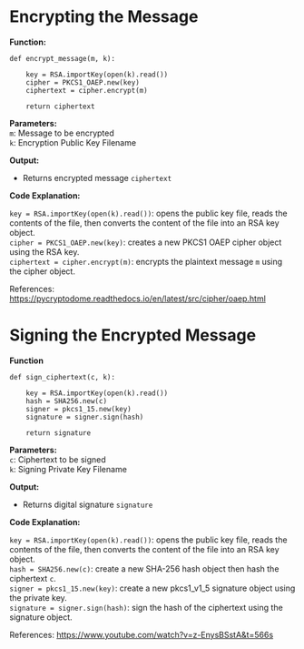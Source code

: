 # Encrypting the Message

**Function:**
```
def encrypt_message(m, k):

    key = RSA.importKey(open(k).read())
    cipher = PKCS1_OAEP.new(key)
    ciphertext = cipher.encrypt(m)
    
    return ciphertext
```
**Parameters:**  
`m`: Message to be encrypted  
`k`: Encryption Public Key Filename

**Output:**  
- Returns encrypted message `ciphertext`

**Code Explanation:**  

`key = RSA.importKey(open(k).read())`: opens the public key file, reads the contents of the file, then converts the content of the file into an RSA key object.  
`cipher = PKCS1_OAEP.new(key)`: creates a new PKCS1 OAEP cipher object using the RSA key.  
`ciphertext = cipher.encrypt(m)`: encrypts the plaintext message `m` using the cipher object.  

References: https://pycryptodome.readthedocs.io/en/latest/src/cipher/oaep.html

# Signing the Encrypted Message

**Function**
```
def sign_ciphertext(c, k):

    key = RSA.importKey(open(k).read())
    hash = SHA256.new(c)
    signer = pkcs1_15.new(key)
    signature = signer.sign(hash)

    return signature
```
**Parameters:**  
`c`: Ciphertext to be signed  
`k`: Signing Private Key Filename

**Output:**  
- Returns digital signature `signature`

**Code Explanation:**  

`key = RSA.importKey(open(k).read())`: opens the public key file, reads the contents of the file, then converts the content of the file into an RSA key object.  
`hash = SHA256.new(c)`: create a new SHA-256 hash object then hash the ciphertext `c`.  
`signer = pkcs1_15.new(key)`: create a new pkcs1_v1_5  signature object using the private key.  
`signature = signer.sign(hash)`: sign the hash of the ciphertext using the signature object.  

References: https://www.youtube.com/watch?v=z-EnysBSstA&t=566s
